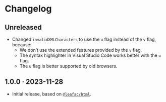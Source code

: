 # Changelog

## Unreleased

- Changed `invalidXMLCharacters` to use the `u` flag instead of the `v` flag, because:
  - We don’t use the extended features provided by the `v` flag.
  - The syntax highlighter in Visual Studio Code works better with the `u` flag.
  - The `u` flag is better supported by old browsers.

## 1.0.0 · 2023-11-28

- Initial release, based on [`@leafac/html`](https://www.npmjs.com/package/@leafac/html).
